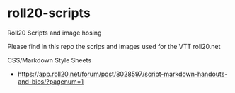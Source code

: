 # roll20-scripts
Roll20 Scripts and image hosing

Please find in this repo the scrips and images used for the VTT roll20.net

CSS/Markdown Style Sheets
 - https://app.roll20.net/forum/post/8028597/script-markdown-handouts-and-bios/?pagenum=1
